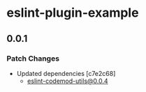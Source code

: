 # eslint-plugin-example

## 0.0.1

### Patch Changes

- Updated dependencies [c7e2c68]
  - eslint-codemod-utils@0.0.4
